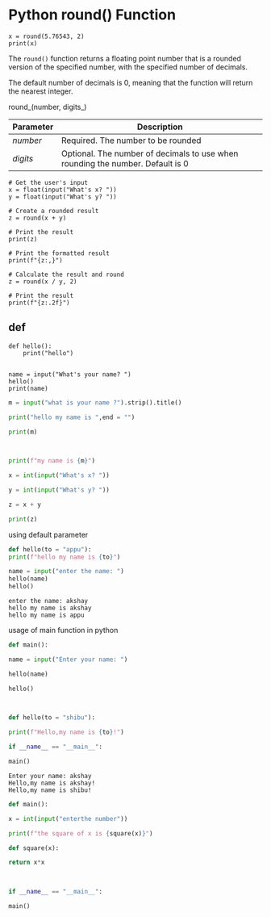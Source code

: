 # Python round() Function

```run-python
x = round(5.76543, 2)  
print(x)
```


The `round()` function returns a floating point number that is a rounded version of the specified number, with the specified number of decimals.

The default number of decimals is 0, meaning that the function will return the nearest integer.


round_(number, digits_)

|Parameter|Description|
|---|---|
|_number_|Required. The number to be rounded|
|_digits_|Optional. The number of decimals to use when rounding the number. Default is 0|


```
# Get the user's input
x = float(input("What's x? "))
y = float(input("What's y? "))

# Create a rounded result
z = round(x + y)

# Print the result
print(z)
```


```
# Print the formatted result
print(f"{z:,}")
```

```
# Calculate the result and round
z = round(x / y, 2)
```

```
# Print the result
print(f"{z:.2f}")
```

## def



```
def hello():
    print("hello")


name = input("What's your name? ")
hello()
print(name)
```



```python
m = input("what is your name ?").strip().title()

print("hello my name is ",end = "")

print(m)

  

print(f"my name is {m}")
```


```python
x = int(input("What's x? "))

y = int(input("What's y? "))

z = x + y

print(z)
```



using default parameter
```python
def hello(to = "appu"):
print(f"hello my name is {to}")

name = input("enter the name: ")
hello(name)
hello()
```

```output
enter the name: akshay
hello my name is akshay
hello my name is appu
```


usage of main function in python


```python
def main():

name = input("Enter your name: ")

hello(name)

hello()

  

def hello(to = "shibu"):

print(f"Hello,my name is {to}!")

if __name__ == "__main__":

main()
```


```output
Enter your name: akshay
Hello,my name is akshay!
Hello,my name is shibu!
```

```python
def main():

x = int(input("enterthe number"))

print(f"the square of x is {square(x)}")

def square(x):

return x*x

  

if __name__ == "__main__":

main()
```